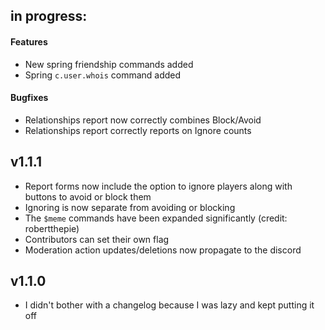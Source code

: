 ## in progress:

#### Features

- New spring friendship commands added
- Spring `c.user.whois` command added

#### Bugfixes

- Relationships report now correctly combines Block/Avoid
- Relationships report correctly reports on Ignore counts

## v1.1.1

* Report forms now include the option to ignore players along with buttons to avoid or block them
* Ignoring is now separate from avoiding or blocking
* The `$meme` commands have been expanded significantly (credit: robertthepie)
* Contributors can set their own flag
* Moderation action updates/deletions now propagate to the discord

## v1.1.0

- I didn't bother with a changelog because I was lazy and kept putting it off
